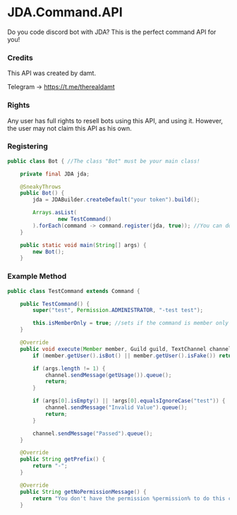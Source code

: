# JDA.Command.API
Do you code discord bot with JDA? This is the perfect command API for you!

### Credits
This API was created by damt.

Telegram -> https://t.me/therealdamt

### Rights
Any user has full rights to resell bots using this API, and using it.
However, the user may not claim this API as his own.

### Registering

```java
public class Bot { //The class "Bot" must be your main class!

    private final JDA jda;

    @SneakyThrows
    public Bot() {
        jda = JDABuilder.createDefault("your token").build();

        Arrays.asList(
                new TestCommand()
        ).forEach(command -> command.register(jda, true)); //You can do it like this or you can identify each command and register it seperately
    }

    public static void main(String[] args) {
        new Bot();
    }
```

### Example Method

```java
public class TestCommand extends Command {

    public TestCommand() {
        super("test", Permission.ADMINISTRATOR, "-test test");

        this.isMemberOnly = true; //sets if the command is member only
    }

    @Override
    public void execute(Member member, Guild guild, TextChannel channel, String[] args) {
        if (member.getUser().isBot() || member.getUser().isFake()) return;

        if (args.length != 1) {
            channel.sendMessage(getUsage()).queue();
            return;
        }

        if (args[0].isEmpty() || !args[0].equalsIgnoreCase("test")) {
            channel.sendMessage("Invalid Value").queue();
            return;
        }

        channel.sendMessage("Passed").queue();
    }

    @Override
    public String getPrefix() {
        return "-";
    }

    @Override
    public String getNoPermissionMessage() {
        return "You don't have the permission %permission% to do this command!";
    }
```
